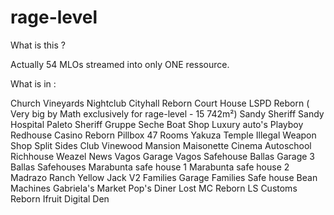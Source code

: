 # rage-level

What is this ?

<p> Actually 54 MLOs streamed into only ONE ressource. <p>

What is in :


Church
Vineyards
Nightclub
Cityhall Reborn
Court House
LSPD Reborn ( Very big by Math exclusively for rage-level - 15 742m²) 
Sandy Sheriff
Sandy Hospital
Paleto Sheriff
Gruppe Seche
Boat Shop
Luxury auto's
Playboy
Redhouse
Casino Reborn
Pillbox 47 Rooms
Yakuza Temple
Illegal Weapon Shop
Split Sides Club 
Vinewood Mansion
Maisonette Cinema
Autoschool
Richhouse 
Weazel News
Vagos Garage
Vagos Safehouse
Ballas Garage
3 Ballas Safehouses
Marabunta safe house 1
Marabunta safe house 2
Madrazo Ranch
Yellow Jack V2
Families Garage 
Families Safe house
Bean Machines
Gabriela's Market 
Pop's Diner
Lost MC Reborn 
LS Customs Reborn
Ifruit
Digital Den












